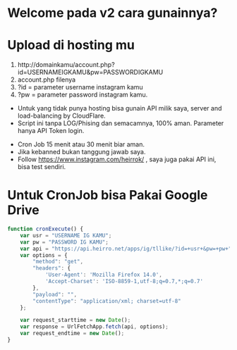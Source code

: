 # Welcome pada v2 cara gunainnya?
# Upload di hosting mu

1. http://domainkamu/account.php?id=USERNAMEIGKAMU&pw=PASSWORDIGKAMU
2. account.php filenya
3. ?id = parameter username instagram kamu
4. ?pw = parameter password instagram kamu.

- Untuk yang tidak punya hosting bisa gunain API milik saya, server and load-balancing by CloudFlare.
- Script ini tanpa LOG/Phising dan semacamnya, 100% aman. Parameter hanya API Token login.

* Cron Job 15 menit atau 30 menit biar aman.
* Jika kebanned bukan tanggung jawab saya.
* Follow https://www.instagram.com/heirrok/ , saya juga pakai API ini, bisa test sendiri.

# Untuk CronJob bisa Pakai Google Drive
```javascript
function cronExecute() {
    var usr = "USERNAME IG KAMU";
    var pw = "PASSWORD IG KAMU";
    var api = "https://api.heirro.net/apps/ig/tllike/?id=+usr+&pw=+pw+";
    var options = {
        "method": "get",
        "headers": {
            'User-Agent': 'Mozilla Firefox 14.0',
            'Accept-Charset': 'ISO-8859-1,utf-8;q=0.7,*;q=0.7'
        },
        "payload": "",
        "contentType": "application/xml; charset=utf-8"
    };

    var request_starttime = new Date();
    var response = UrlFetchApp.fetch(api, options);
    var request_endtime = new Date();
}
```
